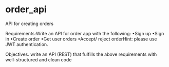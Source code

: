 # order_api
API for creating orders


Requirements:Write an API for order app with the following: 
•Sign up 
•Sign in 
•Create order 
•Get user orders 
•Accept/ reject 
orderHint: please use JWT authentication. 


Objectives. 
write an API (REST) that fulfills the above requirements with well-structured and clean code

